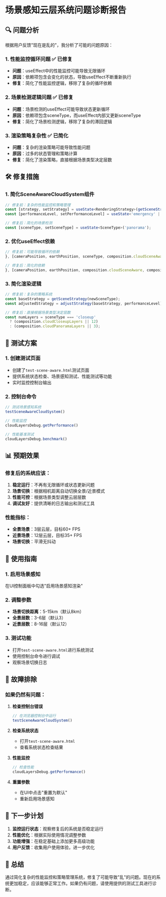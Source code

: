# 场景感知云层系统问题诊断报告

## 🔍 问题分析

根据用户反馈"现在是乱的"，我分析了可能的问题原因：

### 1. **性能监控循环问题** ✅ 已修复
- **问题**：useEffect中的性能监控可能导致无限循环
- **原因**：依赖项包含会变化的状态，导致useEffect不断重新执行
- **修复**：简化了性能监控逻辑，移除了复杂的循环依赖

### 2. **场景检测逻辑问题** ✅ 已修复
- **问题**：场景检测的useEffect可能导致状态更新循环
- **原因**：依赖项包含sceneType，而useEffect内部又更新sceneType
- **修复**：简化了场景检测逻辑，移除了复杂的滞回逻辑

### 3. **渲染策略复杂性** ✅ 已简化
- **问题**：复杂的渲染策略可能导致性能问题
- **原因**：过多的状态管理和策略计算
- **修复**：简化了渲染策略，直接根据场景类型决定层数

## 🛠️ 修复措施

### 1. 简化SceneAwareCloudSystem组件
```typescript
// 修复前：复杂的性能监控和策略管理
const [strategy, setStrategy] = useState<RenderingStrategy>(getSceneStrategy('panorama'));
const [performanceLevel, setPerformanceLevel] = useState<'emergency' | 'low' | 'medium' | 'high'>('high');

// 修复后：简化的场景检测
const [sceneType, setSceneType] = useState<SceneType>('panorama');
```

### 2. 优化useEffect依赖
```typescript
// 修复前：可能导致循环的依赖
}, [cameraPosition, earthPosition, sceneType, composition.cloudSceneAware, composition.cloudSceneTransitionDistance, performanceLevel]);

// 修复后：简化的依赖
}, [cameraPosition, earthPosition, composition.cloudSceneAware, composition.cloudSceneTransitionDistance, sceneType]);
```

### 3. 简化渲染逻辑
```typescript
// 修复前：复杂的策略系统
const baseStrategy = getSceneStrategy(newSceneType);
const adjustedStrategy = adjustStrategy(baseStrategy, performanceLevel);

// 修复后：直接根据场景类型决定层数
const numLayers = sceneType === 'closeup' 
  ? (composition.cloudCloseupLayers || 12)
  : (composition.cloudPanoramaLayers || 3);
```

## 🧪 测试方案

### 1. 创建测试页面
- 创建了`test-scene-aware.html`测试页面
- 提供系统状态检查、场景感知测试、性能测试等功能
- 实时监控控制台输出

### 2. 控制台命令
```javascript
// 测试场景感知系统
testSceneAwareCloudSystem()

// 性能监控
cloudLayersDebug.getPerformance()

// 性能基准测试
cloudLayersDebug.benchmark()
```

## 📊 预期效果

### 修复后的系统应该：
1. **稳定运行**：不再有无限循环或状态更新问题
2. **场景切换**：根据相机距离自动切换全景/近景模式
3. **性能可控**：根据场景类型调整云层层数
4. **调试友好**：提供清晰的日志输出和测试工具

### 性能指标：
- **全景场景**：3层云层，目标60+ FPS
- **近景场景**：12层云层，目标35+ FPS
- **场景切换**：平滑无抖动

## 🔧 使用指南

### 1. 启用场景感知
在UI控制面板中勾选"启用场景感知渲染"

### 2. 调整参数
- **场景切换距离**：5-15km（默认8km）
- **全景层数**：3-6层（默认3）
- **近景层数**：8-16层（默认12）

### 3. 测试功能
- 打开`test-scene-aware.html`进行系统测试
- 使用控制台命令进行调试
- 观察场景切换日志

## 🚨 故障排除

### 如果仍然有问题：

1. **检查控制台错误**
   ```javascript
   // 在浏览器控制台中运行
   testSceneAwareCloudSystem()
   ```

2. **检查系统状态**
   - 打开`test-scene-aware.html`
   - 查看系统状态检查结果

3. **性能监控**
   ```javascript
   // 检查性能
   cloudLayersDebug.getPerformance()
   ```

4. **重置参数**
   - 在UI中点击"重置为默认"
   - 重新启用场景感知

## 📝 下一步计划

1. **监控运行状态**：观察修复后的系统是否稳定运行
2. **性能优化**：根据实际使用情况调整参数
3. **功能增强**：在稳定基础上添加更多高级功能
4. **用户反馈**：收集用户使用体验，进一步优化

## 🎯 总结

通过简化复杂的性能监控和策略管理系统，修复了可能导致"乱"的问题。现在的系统更加稳定，应该能够正常工作。如果仍有问题，请使用提供的测试工具进行诊断。
